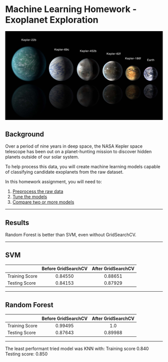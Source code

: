 # Machine Learning Homework - Exoplanet Exploration

![exoplanets.jpg](Images/exoplanets.jpg)

## Background

Over a period of nine years in deep space, the NASA Kepler space telescope has been out on a planet-hunting mission to discover hidden planets outside of our solar system.

To help process this data, you will create machine learning models capable of classifying candidate exoplanets from the raw dataset.

In this homework assignment, you will need to:

1. [Preprocess the raw data](#Preprocessing)
2. [Tune the models](#Tune-Model-Parameters)
3. [Compare two or more models](#Evaluate-Model-Performance)

- - -

## Results

Random Forest is better than SVM, even without GridSearchCV.
***

## **SVM**

|                | Before GridSearchCV   | After GridSearchCV  |
| -------------- |:---------------------:| :------------------:|
| Training Score | 0.84550               | 0.88651             |
| Testing Score  | 0.84153               | 0.87929             |

---

## **Random Forest**

|                |  Before GridSearchCV  | After GridSearchCV  |
| -------------- |:---------------------:| :------------------:|
| Training Score | 0.99495               | 1.0                 |
| Testing Score  | 0.87643               | 0.89988             |

---

The least performant tried model was KNN with:
	Training score 0.840
	Testing score: 0.850